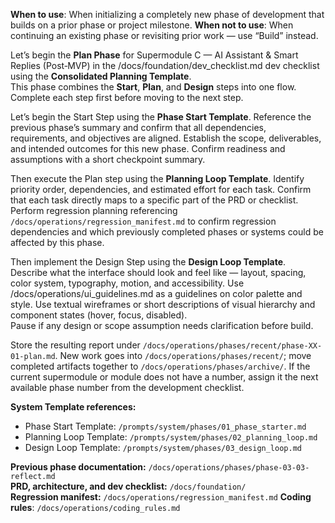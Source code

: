 **When to use**: When initializing a completely new phase of development that builds on a prior phase or project milestone.
**When not to use**: When continuing an existing phase or revisiting prior work — use “Build” instead.

Let’s begin the **Plan Phase** for Supermodule C — AI Assistant & Smart Replies (Post‑MVP) in the /docs/foundation/dev_checklist.md dev checklist using the **Consolidated Planning Template**.  
This phase combines the **Start**, **Plan**, and **Design** steps into one flow. Complete each step first before moving to the next step.

Let’s begin the Start Step using the **Phase Start Template**.
Reference the previous phase’s summary and confirm that all dependencies, requirements, and objectives are aligned. 
Establish the scope, deliverables, and intended outcomes for this new phase. 
Confirm readiness and assumptions with a short checkpoint summary.

Then execute the Plan step using the **Planning Loop Template**.
Identify priority order, dependencies, and estimated effort for each task.
Confirm that each task directly maps to a specific part of the PRD or checklist.
Perform regression planning referencing `/docs/operations/regression_manifest.md` to confirm regression dependencies and which previously completed phases or systems could be affected by this phase.

Then implement the Design Step using the **Design Loop Template**.  
Describe what the interface should look and feel like — layout, spacing, color system, typography, motion, and accessibility. Use /docs/operations/ui_guidelines.md as a guidelines on color palette and style.
Use textual wireframes or short descriptions of visual hierarchy and component states (hover, focus, disabled).  
Pause if any design or scope assumption needs clarification before build.

Store the resulting report under `/docs/operations/phases/recent/phase-XX-01-plan.md`. New work goes into `/docs/operations/phases/recent/`; move completed artifacts together to `/docs/operations/phases/archive/`. If the current supermodule or module does not have a number, assign it the next available phase number from the development checklist.

**System Template references:**  
- Phase Start Template: `/prompts/system/phases/01_phase_starter.md`  
- Planning Loop Template: `/prompts/system/phases/02_planning_loop.md`  
- Design Loop Template: `/prompts/system/phases/03_design_loop.md`  

**Previous phase documentation:** `/docs/operations/phases/phase-03-03-reflect.md`  
**PRD, architecture, and dev checklist:** `/docs/foundation/`  
**Regression manifest:** `/docs/operations/regression_manifest.md`
**Coding rules**: `/docs/operations/coding_rules.md`